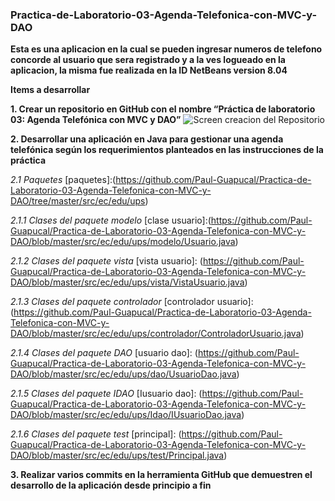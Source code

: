 ### Practica-de-Laboratorio-03-Agenda-Telefonica-con-MVC-y-DAO
**Esta es una aplicacion en la cual se pueden ingresar numeros de telefono concorde al usuario que sera registrado y a la ves logueado en la aplicacion, la misma fue realizada en la ID NetBeans version 8.04**

**Items a desarrollar**

**1.	Crear un repositorio en GitHub con el nombre “Práctica de laboratorio 03: Agenda Telefónica con MVC y DAO”** 
![Screen creacion del Repositorio](C:\Users\paul_\Desktop)

**2.	Desarrollar una aplicación en Java para gestionar una agenda telefónica según los requerimientos planteados en las instrucciones de la práctica**

*2.1 Paquetes*
[paquetes]:(https://github.com/Paul-Guapucal/Practica-de-Laboratorio-03-Agenda-Telefonica-con-MVC-y-DAO/tree/master/src/ec/edu/ups)

*2.1.1 Clases del paquete modelo*
[clase usuario]:(https://github.com/Paul-Guapucal/Practica-de-Laboratorio-03-Agenda-Telefonica-con-MVC-y-DAO/blob/master/src/ec/edu/ups/modelo/Usuario.java)

[clase telefono]:(https://github.com/Paul-Guapucal/Practica-de-Laboratorio-03-Agenda-Telefonica-con-MVC-y-DAO/blob/master/src/ec/edu/ups/modelo/Telefono.java)

*2.1.2 Clases del paquete vista*
[vista usuario]: (https://github.com/Paul-Guapucal/Practica-de-Laboratorio-03-Agenda-Telefonica-con-MVC-y-DAO/blob/master/src/ec/edu/ups/vista/VistaUsuario.java)

[vista telefono]: (https://github.com/Paul-Guapucal/Practica-de-Laboratorio-03-Agenda-Telefonica-con-MVC-y-DAO/blob/master/src/ec/edu/ups/vista/VistaTelefono.java)

*2.1.3 Clases del paquete controlador*
[controlador usuario]: (https://github.com/Paul-Guapucal/Practica-de-Laboratorio-03-Agenda-Telefonica-con-MVC-y-DAO/blob/master/src/ec/edu/ups/controlador/ControladorUsuario.java)

[controlador telefono]: (https://github.com/Paul-Guapucal/Practica-de-Laboratorio-03-Agenda-Telefonica-con-MVC-y-DAO/blob/master/src/ec/edu/ups/controlador/ControladorTelefono.java)

*2.1.4 Clases del paquete DAO*
[usuario dao]: (https://github.com/Paul-Guapucal/Practica-de-Laboratorio-03-Agenda-Telefonica-con-MVC-y-DAO/blob/master/src/ec/edu/ups/dao/UsuarioDao.java)

[telefono dao]: (https://github.com/Paul-Guapucal/Practica-de-Laboratorio-03-Agenda-Telefonica-con-MVC-y-DAO/blob/master/src/ec/edu/ups/dao/TelefonoDao.java)

*2.1.5 Clases del paquete IDAO*
[Iusuario dao]: (https://github.com/Paul-Guapucal/Practica-de-Laboratorio-03-Agenda-Telefonica-con-MVC-y-DAO/blob/master/src/ec/edu/ups/Idao/IUsuarioDao.java)

[Itelefono dao]: (https://github.com/Paul-Guapucal/Practica-de-Laboratorio-03-Agenda-Telefonica-con-MVC-y-DAO/blob/master/src/ec/edu/ups/Idao/ITelefonoDao.java)

*2.1.6 Clases del paquete test*
[principal]: (https://github.com/Paul-Guapucal/Practica-de-Laboratorio-03-Agenda-Telefonica-con-MVC-y-DAO/blob/master/src/ec/edu/ups/test/Principal.java)

**3.	Realizar varios commits en la herramienta GitHub que demuestren el desarrollo de la aplicación desde principio a fin**
